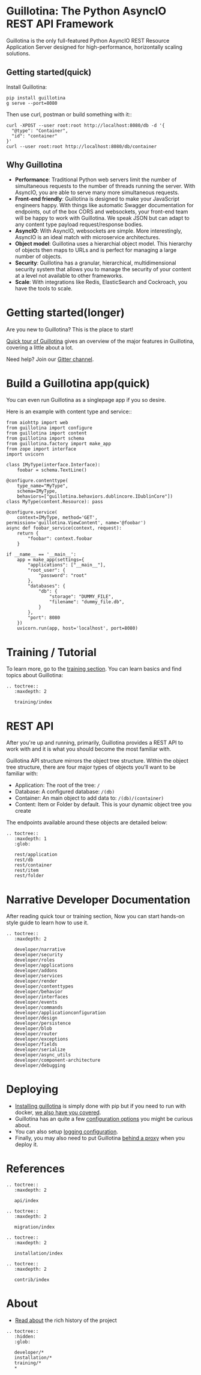 # Guillotina: The Python AsyncIO REST API Framework

Guillotina is the only full-featured Python AsyncIO REST Resource Application
Server designed for high-performance, horizontally scaling solutions.

## Getting started(quick)

Install Guillotina:

```
pip install guillotina
g serve --port=8080
```

Then use curl, postman or build something with it::

```
curl -XPOST --user root:root http://localhost:8080/db -d '{
  "@type": "Container",
  "id": "container"
}'
curl --user root:root http://localhost:8080/db/container
```

## Why Guillotina

 - **Performance**: Traditional Python web servers limit the number of simultaneous
   requests to the number of threads running the server. With AsyncIO, you are
   able to serve many more simultaneous requests.
 - **Front-end friendly**: Guillotina is designed to make your
   JavaScript engineers happy. With things like automatic Swagger documentation
   for endpoints, out of the box CORS and websockets, your front-end team will be happy
   to work with Guillotina. We speak JSON but can adapt to any content type
   payload request/response bodies.
 - **AsyncIO**: With AsyncIO, websockets are simple. More interestingly, AsyncIO
   is an ideal match with microservice architectures.
 - **Object model**: Guillotina uses a hierarchial object model. This hierarchy
   of objects then maps to URLs and is perfect for managing
   a large number of objects.
 - **Security**: Guillotina has a granular, hierarchical, multidimensional
   security system that allows you to manage the security of your content
   at a level not available to other frameworks.
 - **Scale**: With integrations like Redis, ElasticSearch and Cockroach, you
   have the tools to scale.

# Getting started(longer)

Are you new to Guillotina? This is the place to start!

[Quick tour of Guillotina](./quick-tour.html) gives an overview of the major features in
Guillotina, covering a little about a lot.

Need help? Join our [Gitter channel](https://gitter.im/plone/guillotina).

# Build a Guillotina app(quick)

You can even run Guillotina as a singlepage app if you so desire.

Here is an example with content type and service::

```
from aiohttp import web
from guillotina import configure
from guillotina import content
from guillotina import schema
from guillotina.factory import make_app
from zope import interface
import uvicorn

class IMyType(interface.Interface):
    foobar = schema.TextLine()

@configure.contenttype(
    type_name="MyType",
    schema=IMyType,
    behaviors=["guillotina.behaviors.dublincore.IDublinCore"])
class MyType(content.Resource): pass

@configure.service(
    context=IMyType, method='GET', permission='guillotina.ViewContent', name='@foobar')
async def foobar_service(context, request):
    return {
        "foobar": context.foobar
    }

if __name__ == '__main__':
    app = make_app(settings={
        "applications": ["__main__"],
        "root_user": {
            "password": "root"
        },
        "databases": {
            "db": {
                "storage": "DUMMY_FILE",
                "filename": "dummy_file.db",
            }
        },
        "port": 8080
    })
    uvicorn.run(app, host='localhost', port=8080)

```


# Training / Tutorial

To learn more, go to the [training section](./training/index.html).
You can learn basics and find topics about Guillotina:

```eval_rst
.. toctree::
   :maxdepth: 2

   training/index
```

# REST API

After you're up and running, primarily, Guillotina provides a REST API to work with
and it is what you should become the most familiar with.

Guillotina API structure mirrors the object tree structure. Within the object
tree structure, there are four major types of objects you'll want to be familiar
with:

- Application: The root of the tree: `/`
- Database: A configured database: `/(db)`
- Container: An main object to add data to: `/(db)/(container)`
- Content: Item or Folder by default. This is your dynamic object tree you create

The endpoints available around these objects are detailed below:

```eval_rst
.. toctree::
   :maxdepth: 1
   :glob:

   rest/application
   rest/db
   rest/container
   rest/item
   rest/folder
```

# Narrative Developer Documentation

After reading quick tour or training section,
Now you can start hands-on style guide to learn how to use it.

```eval_rst
.. toctree::
   :maxdepth: 2

   developer/narrative
   developer/security
   developer/roles
   developer/applications
   developer/addons
   developer/services
   developer/render
   developer/contenttypes
   developer/behavior
   developer/interfaces
   developer/events
   developer/commands
   developer/applicationconfiguration
   developer/design
   developer/persistence
   developer/blob
   developer/router
   developer/exceptions
   developer/fields
   developer/serialize
   developer/async_utils
   developer/component-architecture
   developer/debugging
```


# Deploying

- [Installing guillotina](./installation/installation.html)
  is simply done with pip but if you need to run with docker,
  [we also have you covered](https://hub.docker.com/r/guillotina/guillotina/).
- Guillotina has an quite a few
  [configuration options](./installation/configuration.html)
  you might be curious about.
- You can also setup
  [logging configuration](./installation/logging.html).
- Finally, you may also need to put Guillotina
  [behind a proxy](./installation/production.html)
  when you deploy it.


# References

```eval_rst
.. toctree::
   :maxdepth: 2

   api/index
```

```eval_rst
.. toctree::
   :maxdepth: 2

   migration/index
```

```eval_rst
.. toctree::
   :maxdepth: 2

   installation/index
```

```eval_rst
.. toctree::
   :maxdepth: 2

   contrib/index
```

# About

- [Read about](./about.html) the rich history of the project

```eval_rst
.. toctree::
   :hidden:
   :glob:

   developer/*
   installation/*
   training/*
   *
```
